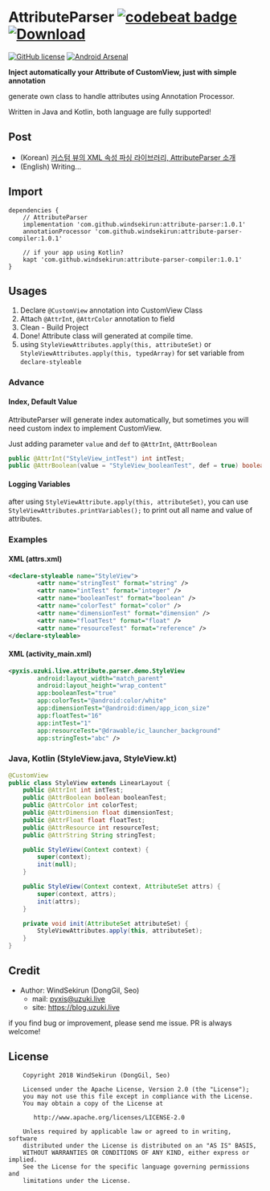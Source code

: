 # AttributeParser [![codebeat badge](https://codebeat.co/badges/131cade3-7cd7-498d-97c1-f63e29bc97d1)](https://codebeat.co/projects/github-com-windsekirun-attributeparser-master) [ ![Download](https://api.bintray.com/packages/windsekirun/maven/attribute-parser/images/download.svg) ](https://bintray.com/windsekirun/maven/attribute-parser/_latestVersion)

[![GitHub license](https://img.shields.io/badge/license-Apache%20License%202.0-blue.svg?style=flat)](http://www.apache.org/licenses/LICENSE-2.0) [![Android Arsenal](https://img.shields.io/badge/Android%20Arsenal-AttributeParser-brightgreen.svg?style=flat)](https://android-arsenal.com/details/1/6804)

**Inject automatically your Attribute of CustomView, just with simple annotation**

generate own class to handle attributes using Annotation Processor.

Written in Java and Kotlin, both language are fully supported!

## Post
* (Korean) [커스텀 뷰의 XML 속성 파싱 라이브러리, AttributeParser 소개](https://blog.uzuki.live/커스텀-뷰의-xml-속성-파싱-라이브러리-attributeparser-소개/)
* (English) Writing... 

## Import
```
dependencies {
    // AttributeParser
    implementation 'com.github.windsekirun:attribute-parser:1.0.1'
    annotationProcessor 'com.github.windsekirun:attribute-parser-compiler:1.0.1'

    // if your app using Kotlin?
    kapt 'com.github.windsekirun:attribute-parser-compiler:1.0.1'
}
```


## Usages

1. Declare ```@CustomView``` annotation into CustomView Class
2. Attach ```@AttrInt```, ```@AttrColor``` annotation to field
3. Clean - Build Project
4. Done! Attribute class will generated at compile time.
5. using ```StyleViewAttributes.apply(this, attributeSet)``` or ```StyleViewAttributes.apply(this, typedArray)``` for set variable from ```declare-styleable```

### Advance

#### Index, Default Value

AttributeParser will generate index automatically, but sometimes you will need custom index to implement CustomView.

Just adding parameter ```value``` and ```def``` to ```@AttrInt```, ```@AttrBoolean```

```Java
public @AttrInt("StyleView_intTest") int intTest;
public @AttrBoolean(value = "StyleView_booleanTest", def = true) boolean booleanTest;
```

#### Logging Variables

after using ```StyleViewAttribute.apply(this, attributeSet)```, you can use ```StyleViewAttributes.printVariables();``` to print out all name and value of attributes.

### Examples

#### XML (attrs.xml)
```XML
<declare-styleable name="StyleView">
        <attr name="stringTest" format="string" />
        <attr name="intTest" format="integer" />
        <attr name="booleanTest" format="boolean" />
        <attr name="colorTest" format="color" />
        <attr name="dimensionTest" format="dimension" />
        <attr name="floatTest" format="float" />
        <attr name="resourceTest" format="reference" />
</declare-styleable>
```

#### XML (activity_main.xml)
```XML
<pyxis.uzuki.live.attribute.parser.demo.StyleView
        android:layout_width="match_parent"
        android:layout_height="wrap_content"
        app:booleanTest="true"
        app:colorTest="@android:color/white"
        app:dimensionTest="@android:dimen/app_icon_size"
        app:floatTest="16"
        app:intTest="1"
        app:resourceTest="@drawable/ic_launcher_background"
        app:stringTest="abc" />
```

### Java, Kotlin (StyleView.java, StyleView.kt)

```Java
@CustomView
public class StyleView extends LinearLayout {
    public @AttrInt int intTest;
    public @AttrBoolean boolean booleanTest;
    public @AttrColor int colorTest;
    public @AttrDimension float dimensionTest;
    public @AttrFloat float floatTest;
    public @AttrResource int resourceTest;
    public @AttrString String stringTest;

    public StyleView(Context context) {
        super(context);
        init(null);
    }

    public StyleView(Context context, AttributeSet attrs) {
        super(context, attrs);
        init(attrs);
    }

    private void init(AttributeSet attributeSet) {
        StyleViewAttributes.apply(this, attributeSet);
    }
}
```

## Credit

* Author: WindSekirun (DongGil, Seo)
  * mail: pyxis@uzuki.live
  * site: https://blog.uzuki.live

if you find bug or improvement, please send me issue. PR is always welcome!

## License
```
    Copyright 2018 WindSekirun (DongGil, Seo)

    Licensed under the Apache License, Version 2.0 (the "License");
    you may not use this file except in compliance with the License.
    You may obtain a copy of the License at

       http://www.apache.org/licenses/LICENSE-2.0

    Unless required by applicable law or agreed to in writing, software
    distributed under the License is distributed on an "AS IS" BASIS,
    WITHOUT WARRANTIES OR CONDITIONS OF ANY KIND, either express or implied.
    See the License for the specific language governing permissions and
    limitations under the License.
```

